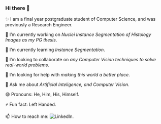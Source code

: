 ### Hi there 👋

✨ I am a final year postgraduate student of Computer Science, and was previously a Research Engineer.

🔭 I’m currently working on _Nuclei Instance Segmentation of Histology Images as my PG thesis_.

🌱 I’m currently learning _Instance Segmentation_.

👯 I’m looking to collaborate on _any Computer Vision techniques to solve real-world problems_.

🤔 I’m looking for help with _making this world a better place_.

💬 Ask me about _Artificial Inteligence, and Computer Vision_.

😄 Pronouns: He, Him, His, Himself.

⚡ Fun fact: Left Handed.

📫 How to reach me: ![LinkedIn](https://www.linkedin.com/in/zeeshan-ali-panhwar/).
